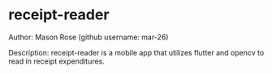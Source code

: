 # receipt-reader

Author: Mason Rose
        (github username: mar-26)

Description:
  receipt-reader is a mobile app that utilizes flutter and opencv to read in receipt expenditures.
